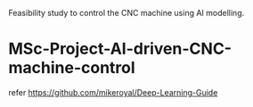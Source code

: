 Feasibility study to control the CNC machine using AI modelling.
# MSc-Project-AI-driven-CNC-machine-control
refer https://github.com/mikeroyal/Deep-Learning-Guide
